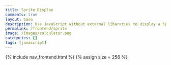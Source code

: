 ```yaml
---
title: Sprite Display
comments: true
layout: base
description: Use JavaScript without external libararies to display a Sprite.
permalink: /frontend/sprite
image: /images/calculator.png
categories: []
tags: [javascript]
---
```


{% include nav_frontend.html %}
{% assign size = 256 %}

<div class="row">
  <div class="column">    
    <p id="rest" class="sprite rest" onmouseover="animateScript('rest', 0, 15)" onmouseout="stopAnimate()"> </p>
  </div>
  <div class="column">
    <p id="walk" class="sprite walk" onmouseover="animateScript('walk', (-2 * {{size}}), 8)" onmouseout="stopAnimate()"> </p>
  </div>
  <div class="column">
    <p id="run" class="sprite run" onmouseover="animateScript('run', (-4 * {{size}}), 16)" onmouseout="stopAnimate()"> </p>
  </div>
</div>


<style>
  /* CSS style rules for the elements id's above...
    They all share same sprite properties
  */
  .sprite {
    height: {{size}}px;
    width: {{size}}px;
    background-image: url('{{site.baseurl}}/images/mario_animation.png');
    background-repeat: no-repeat;
  }

  /* background-position ifor elements based off sprite row for animation */
  #rest {
    background-position: 0px calc(0 * {{size}} * 0px);
  }

  #walk {
    background-position: 0px calc(-2 * {{size}} * 1px);
  }

  #run {
    background-position: 0px calc(-4 * {{size}} * 1px);
  }
</style>

<script>
var tID; //we will use this variable to clear the setInterval()
function stopAnimate() {
    clearInterval(tID);
} //end of stopAnimate()

function animateScript(id, row, images) {
    const  offset = {{size}};     //offset of images in the sprite
    var    position = offset; //start position for the image slicer
    const  steps = offset * images
    const  interval = 100; //100 ms of interval for the setInterval()

    tID = setInterval ( () => {
      // update backgroundPosition in DOM
      document.getElementById(id).style.backgroundPosition = `-${position}px ${row}px`; 
      if (position < steps) { 
          position = position + offset;
      } //we increment the position by 256 each time
      else { 
          position = offset; 
      }
      //reset the position to 256px, once position exceeds 1536px
      }
    , interval ); //end of setInterval
} //end of animateScript()
</script>
